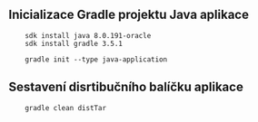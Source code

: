 
## Inicializace Gradle projektu Java aplikace

```
    sdk install java 8.0.191-oracle
    sdk install gradle 3.5.1

    gradle init --type java-application
```

## Sestavení disrtibučního balíčku aplikace

```
    gradle clean distTar
```


